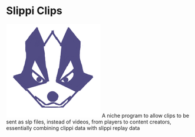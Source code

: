 # Slippi Clips
 <img src="icon.png" />
 A niche program to allow clips to be sent as slp files, instead of videos, from players to content creators, essentially combining clippi data with slippi replay data
